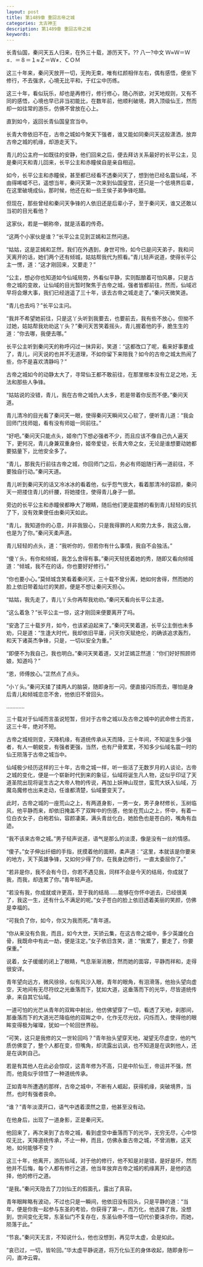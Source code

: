 ```yaml
---
layout: post
title: 第1489章 重回古帝之城
categories: 太古神王
description: 第1489章 重回古帝之城
keywords:
---
```


长青仙国，秦问天五人归来，在外三十载，游历天下。?? 八一?中文 Ｗ≈Ｗ＝Ｗ≤．＝８＝１≈Ｚ＝Ｗ≠．ＣＯＭ

这三十年来，秦问天放开一切，无拘无束，唯有红颜相伴左右，偶有感悟，便坐下修行，不去强求，心境无比平和，于红尘中历练。

这三十年，看似玩乐，却也是再修行，修行修心，随心所欲，对天地规则，又有不同的感悟，心境也早已非当初能比，在数年前，他顺利破境，跨入顶级仙王，然而却一如往常的游乐，仿佛不曾放在心上。

直到如今，返回长青仙国皇宫当中。

长青大帝依旧不在，古帝之城如今聚天下强者，谁又能如同秦问天这般潇洒，放弃古帝之城的机缘，却游走天下。

青儿的公主府一如既往的安静，他们回来之后，便去拜访关系最好的长平公主，见是秦问天和青儿回来，长平公主和赤瞳侯自是亲自相迎。

如今，长平公主和赤瞳侯，甚至都已经看不透秦问天了，想到他已经名震仙域，不由得唏嘘不已，遥想当年，秦问天第一次来到仙国皇宫，还只是一个低境界后辈，在这里破境成仙，那时候，他还在和一些王侯子弟争锋吃醋。

但现在，那些曾经和秦问天争锋的人依旧还是后辈小子，至于秦问天，谁又还敢以当初的目光看他？

这家伙，若是一朝称帝，就是活着的传奇。

“这两个小家伙是谁？”长平公主见到芷嫣和芷然问道。

“姑姑，这是芷嫣和芷然，我们在外遇到，身世可怜，如今已是问天弟子，我和问天离开的话，她们两个还有倾城，姑姑帮我代为照看。”青儿轻声说道，使得长平公主一愣，道：“这才刚回来，又要走？”

“公主，想必你也知道如今仙域局势，外看似平静，实则酝酿着可怕风暴，只是古帝之城的变故，让仙域的目光暂时聚焦于古帝之城，强者皆都前往，然而，仙域迟早将会爆大事，我们已经逍遥了三十年，该去古帝之城走走了。”秦问天微笑道。

“青儿也去吗？”长平公主问。

“我并不希望她前往，只是这丫头听到我要去，也要前去，我有些不放心，但拗不过她，姑姑帮我劝劝这丫头？”秦问天苦笑着摇头，青儿握着他的手，脆生生的道：“你去哪，我便去哪。”

长平公主听到秦问天的称呼闪过一抹异彩，笑道：“这都改口了呢，看来好事要成了，青儿，问天说的也并不无道理，不如你留下来陪我？如今的古帝之城太热闹了些，你不是喜欢清静吗？”

古帝之城如今的动静太大了，寻常仙王都不敢前往，在那里根本没有立足之地，无法和那些人争锋。

“姑姑说的没错，青儿，我在古帝之城仇人太多，若是带着你反而不便。”秦问天道。

青儿清冷的目光看了秦问天一眼，使得秦问天瞬间又心软了，便听青儿道：“我会回师门找师姐，看有没有师姐一同前往。”

“好吧。”秦问天只能点头，姬帝门下想必强者不少，而且应该不像自己仇人遍天下，更何况，青儿身兼双重身份，姬帝爱徒，长青大帝之女，无论是谁想要动她都要掂量下，比他安全多了。

“青儿，那我先行前往古帝之城，你回师门之后，务必有师姐随行再一道前往，不要独自行动。”秦问天道。

青儿听到秦问天的话又冷冰冰的看着他，似乎怨气很大，看着那清冷的容颜，秦问天一把搂住青儿的纤腰，将她搂住，使得青儿身子一颤。

旁边的长平公主和赤瞳侯都睁大了眼睛，随后他们更是震撼的看到青儿轻轻的反抗了下，没有效果便任由秦问天如此。

“青儿，我知道你的心意，并非我狠心，只是我得罪的人和势力太多，我这么做，也是为了你。”秦问天柔声道。

青儿轻轻的点头，道：“我听你的，但若你有什么事情，我自不会独活。”

“傻丫头，有你和倾城，我怎么舍得有事。”秦问天轻抚着她的秀，随即又看向倾城道：“倾城，我不在的话，你也要好好修行。”

“你也要小心。”莫倾城含笑看着秦问天，三十载不曾分离，她如何舍得，然而她的脸上依旧带着灿烂的笑颜，便是不想让秦问天担心。

“姑姑，我先走了，青儿丫头你再帮我劝劝。”秦问天看向长平公主道。

“这么着急？”长平公主一惊，这才刚回来便要离开了吗。

“安逸了三十载岁月，如今，也该紧迫起来了。”秦问天笑着道，长平公主倒也未多劝，只是道：“生逢大时代，我却依旧平庸，问天你天赋绝伦，的确该追求轰烈，和天下诸英杰争锋，只是，一切以安全为重。”

“即便不为我自己，我也明白。”秦问天笑着道，又对芷嫣芷然道：“你们好好照顾师娘，知道吗？”

“恩，师傅放心。”芷然点了点头。

“小丫头。”秦问天揉了揉两人的脑袋，随即身形一闪，便直接闪烁而去，哪怕是身后青儿和倾城恋恋不舍，他依旧不曾回头。

…………

三十载对于仙域而言虽说短暂，但对于古帝之城以及古帝之城中的武命修士而言，这三十年，绝对不短。

古帝之城规则变，天降机缘，有道统传承从天而降，三十年间，不知诞生多少强者，有人一朝蜕变，有强者更强，当然，也有尸骨累累，不知多少仙域名震一时的仙王陨落于古帝之城当中。

仙域极少经历这样的三十年，古帝之城一样，听一些活了无数岁月的人谈论，古帝之城的变化，便是一个崭新时代到来的象征，仙域将诞生凡人物，这似乎印证了天道圣院出现将诞生古之大帝人物的传说，再加上妖神山现世，蛮荒大妖入仙域，万魔岛魔修也出来走动，任谁都清楚，仙域要变天了。

此时，古帝之城的一座荒山之上，有两道身影，一男一女，男子身材修长，玉树临风，他平静而来，却依旧掩盖不了双眸中的伤感，他坐在荒山之上，怀中，有着一位白衣女子，白袍若仙，容颜凄美，满头青丝化白，她脸色也是苍白的，嘴角有血迹。

“我不该来古帝之城。”男子轻声说道，语气是那么的淡漠，像是没有一丝的情感。

“傻子。”女子伸出纤细的手指，抚摸着他的面颊，柔声道：“这里，本就该是你要来的地方，天下英雄争锋，又如何少得了你，在我身边修行，一直太委屈你了。”

“若非是你，我不会有今日，你若不遇见我，同样不会是今天的结局，你成就了我，而我，却连累了你。”青年轻声道。

“若没有我，你成就或许更高，至于我的结局……能够在你怀中逝去，已经很美了，我这一生，还有什么不满足的呢。”女子苍白的脸上依旧透着美丽的笑颜，仿佛是幸福的。

“可我负了你，如今，你又为我而死。”青年道。

“你从来没有负我，而且，如今大世，天骄云集，在这古帝之城中，多少英雄化白骨，我既命中有此一劫，便是注定。”女子依旧含笑，道：“我累了，要走了，你要保重。”

说着，女子缓缓的闭上了眼睛，气息渐渐消散，然而她的面容，平静而祥和，走得很安详。

青年望向远方，微风徐徐，似有风沙入眼，青年的眼角，有泪滑落，他抬头望向虚空，天地间有无尽符纹之光垂落而下，犹如大道，这垂落而下的光华，尽皆道统传承，来自其它仙域。

一道可怕的光芒从青年的双眸中射出，他仿佛望穿了一切，看透了天地，刹那间，那垂落而下的大道光芒降临他的双眸之中，化作无尽光纹，闪烁而入，使得他的眼眸变得极为璀璨，犹如一个轮回世界般。

“可笑，这只是我修的又一世轮回吗？”青年抬头望穿天地，凝望无尽虚空，他的气质仿佛变了，整个人都在变，但嘴角，却流露出讥讽，也不知道是在讽刺他人，还是在讽刺自己。

若是有其他人在此必会惊叹，这青年修为不高，只是中阶仙王，帝运并不强，然而，他竟似乎领悟了一种道统传承。

正如青年所遭遇的那样，古帝之城中，不断有人崛起，获得机缘，突破境界，当然，也时有强者丧命。

“谁？”青年淡漠开口，语气中透着漠然之意，他甚至没有动。

在他身后，出现了一道身影，正是秦问天。

他回来了，再次来到了古帝之城，看到虚空中垂落而下的光华，无穷无尽，心中惊叹无比，天降道统传承，不止一种，而且，仿佛永垂古帝之城，不曾消散，这天地，如何能够不变？

这三十年，他离开，游历仙域，对于他的修行，他不知是对是错，是好是坏，然而他并不后悔，每个人都有修行之道，他当年放弃古帝之城的机缘离开，是他的选择，他的修行之道。

“是我。”秦问天隐去了刀剑仙王的假面孔，露出了真容。

青年眼眸略有波动，不过也只是一瞬间，他依旧没有回头，只是平静的道：“当年，便是你我一起参与东圣的考验，你获得了第一，而万化，他选择了我，没想到，世间变化无常，东圣仙门不复存在，东圣仙帝不惜一切代价要诛杀你，而她，陨落于此。”

“节哀。”秦问天无言，不知说什么，他也没想到，再见华太虚，会是如此。

“哀已过，一切，皆轮回。”华太虚平静说道，将万化仙王的身体收起，随即身形一闪，直冲云霄。
